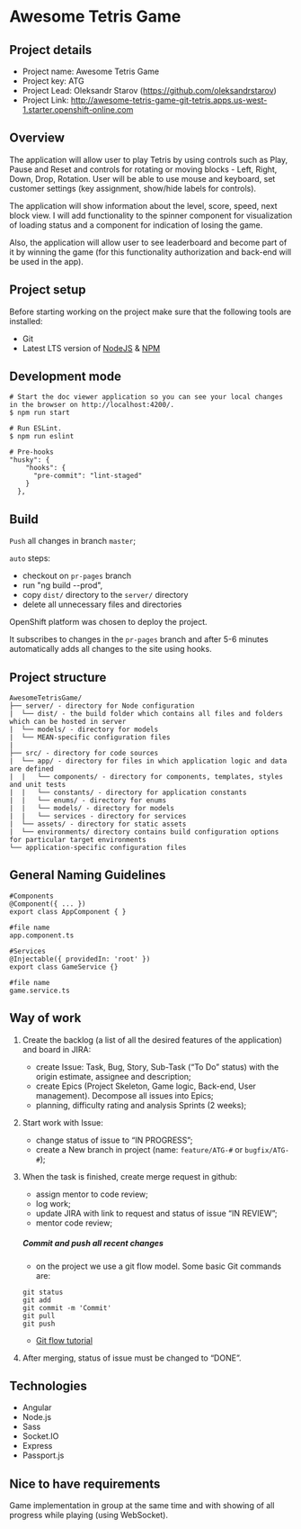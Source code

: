 # Awesome Tetris Game

## Project details

- Project name: Awesome Tetris Game
- Project key: ATG
- Project Lead: Oleksandr Starov (https://github.com/oleksandrstarov)
- Project Link: http://awesome-tetris-game-git-tetris.apps.us-west-1.starter.openshift-online.com

## Overview

The application will allow user to play Tetris by using controls such as Play, Pause and Reset and controls for rotating or moving blocks - Left, Right, Down, Drop, Rotation. User will be able to use mouse and keyboard, set customer settings (key assignment, show/hide labels for controls).

The application will show information about the level, score, speed, next block view. I will add functionality to the spinner component for visualization of loading status and a component for indication of losing the game.

Also, the application will allow user to see leaderboard and become part of it by winning the game (for this functionality authorization and back-end will be used in the app).

## Project setup

Before starting working on the project make sure that the following tools are installed:

- Git
- Latest LTS version of [NodeJS](https://nodejs.org/uk/) & [NPM](https://www.npmjs.com/get-npm)

## Development mode

```
# Start the doc viewer application so you can see your local changes in the browser on http://localhost:4200/.
$ npm run start

# Run ESLint.
$ npm run eslint

# Pre-hooks
"husky": {
    "hooks": {
      "pre-commit": "lint-staged"
    }
  },
```

## Build

`Push` all changes in branch `master`;

`auto` steps:

- checkout on `pr-pages` branch
- run "ng build --prod",
- copy `dist/` directory to the `server/` directory
- delete all unnecessary files and directories

OpenShift platform was chosen to deploy the project.

It subscribes to changes in the `pr-pages` branch and after 5-6 minutes automatically adds all changes to the site using hooks.

## Project structure

```
AwesomeTetrisGame/
├── server/ - directory for Node configuration
|  └── dist/ - the build folder which contains all files and folders which can be hosted in server
|  └── models/ - directory for models
|  └── MEAN-specific configuration files
|
├── src/ - directory for code sources
|  └── app/ - directory for files in which application logic and data are defined
|  |   └── components/ - directory for components, templates, styles and unit tests
|  |   └── constants/ - directory for application constants
|  |   └── enums/ - directory for enums
|  |   └── models/ - directory for models
|  |   └── services - directory for services
|  └── assets/ - directory for static assets
|  └── environments/ directory contains build configuration options for particular target environments
└── application-specific configuration files
```

## General Naming Guidelines

```
#Components
@Component({ ... })
export class AppComponent { }

#file name
app.component.ts
```

```
#Services
@Injectable({ providedIn: 'root' })
export class GameService {}

#file name
game.service.ts
```

## Way of work

1. Create the backlog (a list of all the desired features of the application) and board in JIRA:

   - create Issue: Task, Bug, Story, Sub-Task (“To Do” status) with the origin estimate, assignee and description;
   - create Epics (Project Skeleton, Game logic, Back-end, User management). Decompose all issues into Epics;
   - planning, difficulty rating and analysis Sprints (2 weeks);

2. Start work with Issue:

   - change status of issue to “IN PROGRESS”;
   - create a New branch in project (name: `feature/ATG-#` or `bugfix/ATG-#`);

3. When the task is finished, create merge request in github:

   - assign mentor to code review;
   - log work;
   - update JIRA with link to request and status of issue “IN REVIEW”;
   - mentor code review;

   ##### Commit and push all recent changes

   - on the project we use a git flow model.
     Some basic Git commands are:

   ```
   git status
   git add
   git commit -m 'Commit'
   git pull
   git push
   ```

   - [Git flow tutorial](https://leanpub.com/git-flow/read)

4. After merging, status of issue must be changed to “DONE”.

## Technologies

- Angular
- Node.js
- Sass
- Socket.IO
- Express
- Passport.js

## Nice to have requirements

Game implementation in group at the same time and with showing of all progress while playing (using WebSocket).
